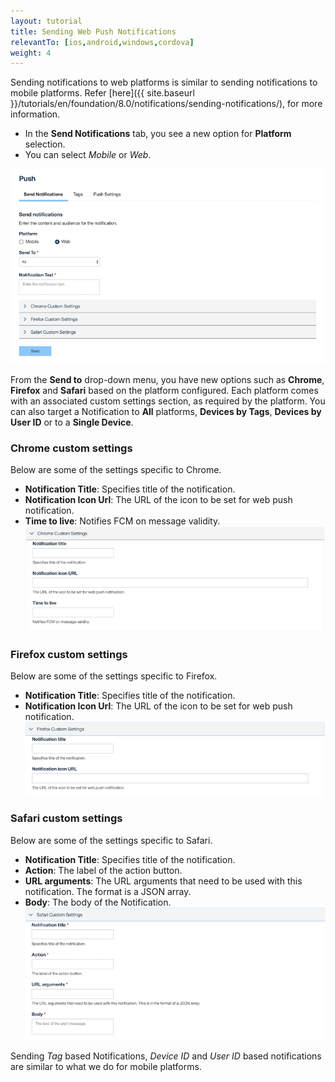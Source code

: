 ```yaml
---
layout: tutorial
title: Sending Web Push Notifications
relevantTo: [ios,android,windows,cordova]
weight: 4
---
```

<!-- NLS_CHARSET=UTF-8 -->

Sending notifications to web platforms is similar to sending notifications to mobile platforms. Refer [here]({{ site.baseurl }}/tutorials/en/foundation/8.0/notifications/sending-notifications/), for more information.

* In the **Send Notifications** tab, you see a new option for **Platform** selection.
* You can select *Mobile* or *Web*.

![Main](Main.png)

From the **Send to** drop-down menu, you have new options such as **Chrome**, **Firefox** and **Safari** based on the platform configured. Each platform comes with an associated custom settings section, as required by the platform. You can also target a Notification to **All** platforms, **Devices by Tags**, **Devices by User ID** or to a **Single Device**.

### Chrome custom settings

Below are some of the settings specific to Chrome.

- **Notification Title**: Specifies title of the notification.
- **Notification Icon Url**: The URL of the icon to be set for web push notification.
- **Time to live**: Notifies FCM on message validity.
![Chrome Settings](ChromeConfig.png)

### Firefox custom settings

Below are some of the settings specific to Firefox.
- **Notification Title**: Specifies title of the notification.
- **Notification Icon Url**: The URL of the icon to be set for web push notification.
![Firefox Settings](FirefoxConfig.png)

### Safari custom settings

Below are some of the settings specific to Safari.
- **Notification Title**: Specifies title of the notification.
- **Action**: The label of the action button.
- **URL arguments**: The URL arguments that need to be used with this notification. The format is a JSON array.
- **Body**: The body of the Notification.
![Safari Settings](SafariConfig.png)

Sending *Tag* based Notifications, *Device ID* and *User ID* based notifications are similar to what we do for mobile platforms.
